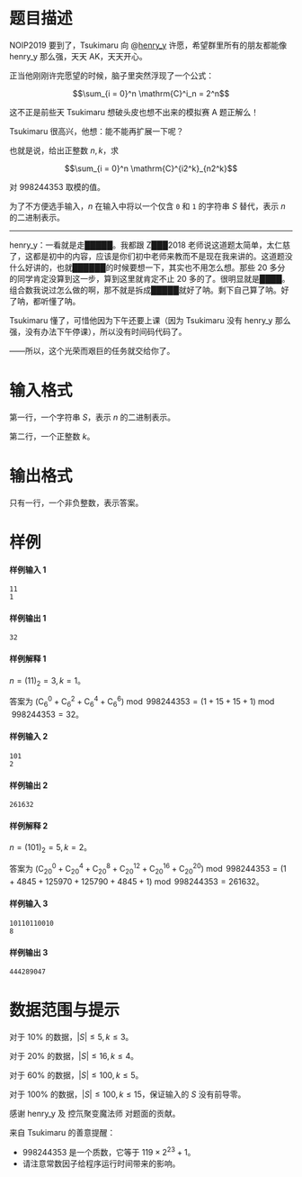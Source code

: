 
# 题目描述

NOIP2019 要到了，Tsukimaru 向 @[henry_y](https://loj.ac/user/6189) 许愿，希望群里所有的朋友都能像 henry_y 那么强，天天 AK，天天开心。

正当他刚刚许完愿望的时候，脑子里突然浮现了一个公式：

$$\sum_{i = 0}^n \mathrm{C}^i_n = 2^n$$

这不正是前些天 Tsukimaru 想破头皮也想不出来的模拟赛 A 题正解么！

Tsukimaru 很高兴，他想：能不能再扩展一下呢？

也就是说，给出正整数 $n, k$，求

$$\sum_{i = 0}^n \mathrm{C}^{i2^k}_{n2^k}$$

对 $998244353$ 取模的值。

为了不方便选手输入，$n$ 在输入中将以一个仅含 `0` 和 `1` 的字符串 $S$ 替代，表示 $n$ 的二进制表示。

----
henry_y：一看就是走█████。我都跟 Z███2018 老师说这道题太简单，太仁慈了，这都是初中的内容，应该是你们初中老师来教而不是现在我来讲的。这道题没什么好讲的，也就██████的时候要想一下，其实也不用怎么想。那些 $20$ 多分的同学肯定没算到这一步，算到这里就肯定不止 $20$ 多的了。很明显就是████。组合数我说过怎么做的啊，那不就是拆成█████就好了呐。剩下自己算了呐。好了呐，都听懂了呐。

Tsukimaru 懂了，可惜他因为下午还要上课（因为 Tsukimaru 没有 henry_y 那么强，没有办法下午停课），所以没有时间码代码了。

——所以，这个光荣而艰巨的任务就交给你了。

# 输入格式

第一行，一个字符串 $S$，表示 $n$ 的二进制表示。

第二行，一个正整数 $k$。

# 输出格式

只有一行，一个非负整数，表示答案。

# 样例

#### 样例输入 1
```plain
11
1
```

#### 样例输出 1
```plain
32
```

#### 样例解释 1
$n = (11)_2 = 3, k = 1$。

答案为 $(\mathrm{C}^0_6 + \mathrm{C}^2_6 + \mathrm{C}^4_6 + \mathrm{C}^6_6) \bmod 998244353 = (1 + 15 + 15 + 1) \bmod 998244353 = 32$。

#### 样例输入 2
```plain
101
2
```

#### 样例输出 2
```plain
261632
```

#### 样例解释 2
$n = (101)_2 = 5, k = 2$。

答案为 $(\mathrm{C}^0_{20} + \mathrm{C}^4_{20} + \mathrm{C}^8_{20} + \mathrm{C}^{12}_{20} + \mathrm{C}^{16}_{20} + \mathrm{C}^{20}_{20}) \bmod 998244353 = (1 + 4845 + 125970 + 125790 + 4845 + 1) \bmod 998244353 = 261632$。

#### 样例输入 3
```plain
10110110010
8
```

#### 样例输出 3
```plain
444289047
```


# 数据范围与提示

对于 $10\%$ 的数据，$|S| \leq 5, k \leq 3$。

对于 $20\%$ 的数据，$|S| \leq 16, k \leq 4$。

对于 $60\%$ 的数据，$|S| \leq 100, k \leq 5$。

对于 $100\%$ 的数据，$|S| \leq 100, k \leq 15$，保证输入的 $S$ 没有前导零。

感谢 henry_y 及 控氘聚变魔法师 对题面的贡献。

来自 Tsukimaru 的善意提醒：

* $998244353$ 是一个质数，它等于 $119 \times 2^{23}+1$。
* 请注意常数因子给程序运行时间带来的影响。

